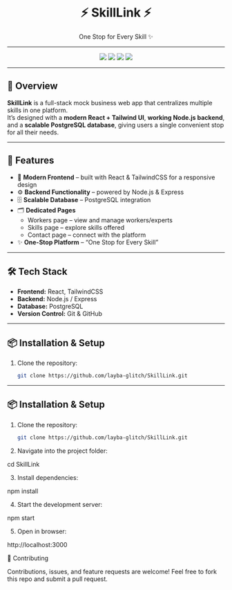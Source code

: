 <h1 align="center">⚡ SkillLink ⚡</h1>
<p align="center">One Stop for Every Skill ✨</p>

---

<p align="center">
  <img src="https://img.shields.io/badge/Frontend-React%20%2B%20Tailwind-blue" />
  <img src="https://img.shields.io/badge/Backend-Node.js-green" />
  <img src="https://img.shields.io/badge/Database-PostgreSQL-darkblue" />
  <img src="https://img.shields.io/badge/License-MIT-yellow" />
</p>

---

## 🌟 Overview
**SkillLink** is a full-stack mock business web app that centralizes multiple skills in one platform.  
It’s designed with a **modern React + Tailwind UI**, **working Node.js backend**, and a **scalable PostgreSQL database**, giving users a single convenient stop for all their needs.

---

## 🚀 Features
- 🎨 **Modern Frontend** – built with React & TailwindCSS for a responsive design
- ⚙️ **Backend Functionality** – powered by Node.js & Express
- 🗄️ **Scalable Database** – PostgreSQL integration
- 🗂️ **Dedicated Pages**
  - Workers page – view and manage workers/experts
  - Skills page – explore skills offered
  - Contact page – connect with the platform
- ✨ **One-Stop Platform** – “One Stop for Every Skill”

---

## 🛠️ Tech Stack
- **Frontend:** React, TailwindCSS  
- **Backend:** Node.js / Express  
- **Database:** PostgreSQL  
- **Version Control:** Git & GitHub  

---

## 📦 Installation & Setup
1. Clone the repository:
   ```bash
   git clone https://github.com/layba-glitch/SkillLink.git

---

## 📦 Installation & Setup
1. Clone the repository:
   ```bash
   git clone https://github.com/layba-glitch/SkillLink.git
2. Navigate into the project folder:
   
cd SkillLink

3. Install dependencies:

npm install

4. Start the development server:

npm start

5. Open in browser:

http://localhost:3000

🤝 Contributing

Contributions, issues, and feature requests are welcome!
Feel free to fork this repo and submit a pull request.
